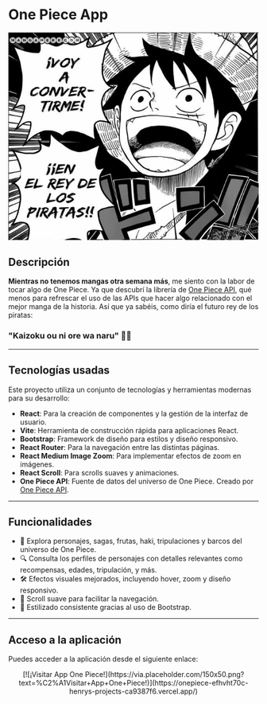# One Piece App

![One Piece](./public/Rey.png)

## Descripción

**Mientras no tenemos mangas otra semana más**, me siento con la labor de tocar algo de One Piece. Ya que descubrí la librería de [One Piece API](https://api-onepiece.com/en), qué menos para refrescar el uso de las APIs que hacer algo relacionado con el mejor manga de la historia. Así que ya sabéis, como diría el futuro rey de los piratas:

### "Kaizoku ou ni ore wa naru" 🏴‍☠️

---

## Tecnologías usadas

Este proyecto utiliza un conjunto de tecnologías y herramientas modernas para su desarrollo:

- **React**: Para la creación de componentes y la gestión de la interfaz de usuario.
- **Vite**: Herramienta de construcción rápida para aplicaciones React.
- **Bootstrap**: Framework de diseño para estilos y diseño responsivo.
- **React Router**: Para la navegación entre las distintas páginas.
- **React Medium Image Zoom**: Para implementar efectos de zoom en imágenes.
- **React Scroll**: Para scrolls suaves y animaciones.
- **One Piece API**: Fuente de datos del universo de One Piece. Creado por [One Piece API](https://api-onepiece.com/en).

---

## Funcionalidades

- 🌟 Explora personajes, sagas, frutas, haki, tripulaciones y barcos del universo de One Piece.
- 🔍 Consulta los perfiles de personajes con detalles relevantes como recompensas, edades, tripulación, y más.
- 🛠️ Efectos visuales mejorados, incluyendo hover, zoom y diseño responsivo.
- 📜 Scroll suave para facilitar la navegación.
- 🎨 Estilizado consistente gracias al uso de Bootstrap.

---

## Acceso a la aplicación

Puedes acceder a la aplicación desde el siguiente enlace:

<div align="center">
  [![¡Visitar App One Piece!](https://via.placeholder.com/150x50.png?text=%C2%A1Visitar+App+One+Piece!)](https://onepiece-efhvht70c-henrys-projects-ca9387f6.vercel.app/)
</div>

